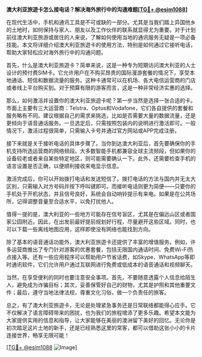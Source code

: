 **澳大利亚旅遊卡怎么接电话？解决海外旅行中的沟通难题[[TG💪+ @esim1088](https://t.me/s/esim1088)]**

在现代生活中，手机和通讯工具是不可或缺的一部分。尤其是当我们踏上异国他乡的土地时，如何保持与家人、朋友以及工作伙伴的联系就显得尤为重要。对于计划前往澳大利亚旅游或居住的人来说，了解如何使用当地的通讯服务无疑是一项必备技能。本文将详细介绍澳大利亚旅遊卡的使用方法，特别是如何通过它接听电话，帮助大家轻松应对海外旅行中的沟通问题。

首先，什么是澳大利亚旅遊卡？简单来说，这是一种专为短期访问澳大利亚的人士设计的预付费SIM卡。它允许用户在不购买昂贵的国际漫游套餐的情况下，享受本地通话、短信和数据流量的服务。这种卡通常可以在机场、各大电信运营商的门店或者线上平台购买到。对于预算有限的游客而言，这是一种非常经济实惠的选择。

那么，如何激活并设置你的澳大利亚旅遊卡呢？第一步当然是选择一张合适的卡。市面上主要有三大运营商：Telstra、Optus和Vodafone，它们各自提供的套餐和服务略有不同。建议根据自己的需求来挑选，比如是否需要大量的数据流量，还是更倾向于语音通话服务。一旦选定后，只需按照包装内的说明进行激活即可。一般情况下，激活过程很简单，只需输入卡号并通过官方网站或APP完成注册。

接下来就是关于接听电话的具体步骤了。当你到达澳大利亚后，首先要确保你的手机支持所选运营商的网络频段。大多数智能手机都兼容全球主流频段，但如果你的设备较老或者来自某些特定地区，则可能需要确认一下。此外，还需要检查手机的语言设置是否正确，以便顺利接收来电显示信息。

激活完成后，你可以开始拨打电话和发送短信了。拨打电话的方法与国内并无太大区别，只需输入对方号码并按下呼叫键即可。而接听电话则更为简便——只要你的手机处于开机状态，并且信号良好，系统会自动响铃提示有来电。如果是在公共场所，记得调整音量至合适水平，以免打扰他人。

值得一提的是，澳大利亚的一些地方可能存在信号盲区，尤其是在偏远山区或者国家公园附近。因此，在出发前最好提前规划好行程，尽量避开这些区域。同时，也可以下载一些离线地图应用，这样即使没有网络也能找到方向。

除了基本的语音通话功能外，澳大利亚旅遊卡还提供了丰富的增值服务。例如，许多运营商推出了专门针对游客的优惠套餐，包括无限国内通话时间、免费Wi-Fi热点接入等。还有一些应用程序可以帮助用户节省话费，如Skype、WhatsApp等即时通讯软件，它们允许用户通过互联网进行免费或低成本的语音通话和视频聊天。

当然，在享受便利的同时也要注意安全事项。首先，不要随意透露个人信息给陌生人，避免成为诈骗目标；其次，妥善保管好自己的财物，尤其是护照和其他重要文件；最后，遵守当地法律法规，尊重文化习俗，做一个负责任的旅客。

总之，有了澳大利亚旅遊卡，无论是处理紧急事务还是日常联络都能得心应手。它不仅解决了语言障碍带来的困扰，也为我们的旅程增添了更多乐趣。希望本文能为大家提供实用的信息和指导，让大家能够在美丽的澳洲留下美好的回忆。无论你是初次踏足这片土地的新手，还是已经熟悉这里的常客，都可以借助这张小小的卡片连接世界，畅享无限可能！

[[TG💪+ @esim1088](https://t.me/s/esim1088) ![Image](https://i.postimg.cc/4NQfJmqS/Snipaste-2025-05-13-00-14-12.png)]